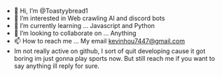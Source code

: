 - 👋 Hi, I’m @Toastyybread1
- 👀 I’m interested in Web crawling AI and discord bots
- 🌱 I’m currently learning ... Javascript and Python
- 💞️ I’m looking to collaborate on ... Anything
- 📫 How to reach me ... My email kevinhou7447@gmail.com
- Im not really active on github, I sort of quit developing cause it got boring im just gonna play sports now. But still reach me if you want to say anything ill reply for sure. 

<!---
Toastyybread1/Toastyybread1 is a ✨ special ✨ repository because its `README.md` (this file) appears on your GitHub profile.
You can click the Preview link to take a look at your changes.
--->

